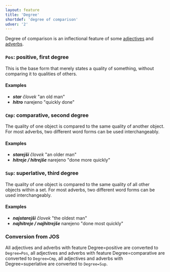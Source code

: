 ```yaml
---
layout: feature
title: 'Degree'
shortdef: 'degree of comparison'
udver: '2'
---
```


Degree of comparison is an inflectional feature of some [adjectives](ADJ) and [adverbs](ADV).

### <a name="Pos">`Pos`</a>: positive, first degree

This is the base form that merely states a quality of something, without comparing it to qualities of others.

#### Examples

* _<b>star</b> človek_ "an old man"
* _<b>hitro</b>_ narejeno "quickly done"

### <a name="Cmp">`Cmp`</a>: comparative, second degree

The quality of one object is compared to the same quality of another object. For most adverbs, two different word forms can be used interchangeably.

#### Examples

* _<b>starejši</b> človek_ "an older man"
* _<b>hitreje / hitrejše </b>_ narejeno "done more quickly"

### <a name="Sup">`Sup`</a>: superlative, third degree

The quality of one object is compared to the same quality of all other objects within a set. For most adverbs, two different word forms can be used interchangeably.

#### Examples

* _<b>najstarejši</b> človek_ "the oldest man"
* _<b>najhitreje / najhitrejše </b>_ narejeno "done most quickly"

### Conversion from JOS

All adjectives and adverbs with feature Degree=positive are converted to `Degree=Pos`, all adjectives and adverbs with feature Degree=comparative are converted to `Degree=Cmp`, all adjectives and adverbs with Degree=superlative are converted to `Degree=Sup`.
<!-- Interlanguage links updated Po 11. listopadu 2024, 20:09:37 CET -->
